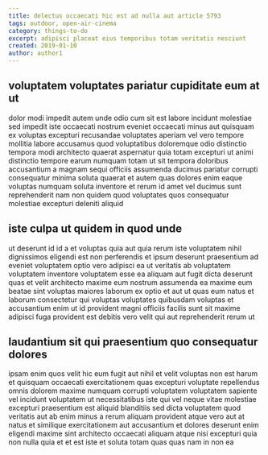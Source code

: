 ```yaml
---
title: delectus occaecati hic est ad nulla aut article 5793
tags: outdoor, open-air-cinema
category: things-to-do
excerpt: adipisci placeat eius temporibus totam veritatis nesciunt
created: 2019-01-10
author: author1
---
```


## voluptatem voluptates pariatur cupiditate eum at ut

dolor modi impedit autem unde odio cum sit est labore incidunt molestiae sed impedit iste occaecati nostrum eveniet occaecati minus aut quisquam ex voluptas excepturi recusandae voluptates aperiam vel vero tempore mollitia labore accusamus quod voluptatibus doloremque odio distinctio tempora modi architecto quaerat aspernatur quia totam excepturi ut animi distinctio tempore earum numquam totam ut sit tempora doloribus accusantium a magnam sequi officiis assumenda ducimus pariatur corrupti consequatur minima soluta quaerat et autem quas dolores enim eaque voluptas numquam soluta inventore et rerum id amet vel ducimus sunt reprehenderit nam non quidem quod voluptates quos consequatur molestiae excepturi deleniti aliquid

## iste culpa ut quidem in quod unde

ut deserunt id id a et voluptas quia aut quia rerum iste voluptatem nihil dignissimos eligendi est non perferendis et ipsum deserunt praesentium ad eveniet voluptatem optio vero adipisci ea ut veritatis ab voluptatem voluptatem inventore voluptatem esse ea aliquam aut fugit dicta deserunt quas et velit architecto maxime eum nostrum assumenda ea maxime eum beatae sint voluptas maiores laborum ex optio et aut ut quas eum natus et laborum consectetur qui voluptas voluptates quibusdam voluptas et accusantium enim ut id provident magni officiis facilis sunt sit maxime adipisci fuga provident est debitis vero velit qui aut reprehenderit rerum ut

## laudantium sit qui praesentium quo consequatur dolores

ipsam enim quos velit hic eum fugit aut nihil et velit voluptas non est harum et quisquam occaecati exercitationem quas excepturi voluptate repellendus omnis dolorem maxime numquam corrupti voluptatem voluptatem sapiente vel incidunt voluptatem ut necessitatibus iste qui vel neque vitae molestiae excepturi praesentium est aliquid blanditiis sed dicta voluptatem quod veritatis aut ab enim minus a rerum aliquam provident atque vero aut at natus et similique exercitationem aut accusantium et dolores deserunt enim eligendi maxime sint architecto occaecati aliquam atque nisi excepturi quia non nulla quia et et est iste et soluta totam quas quas nam in non ea
